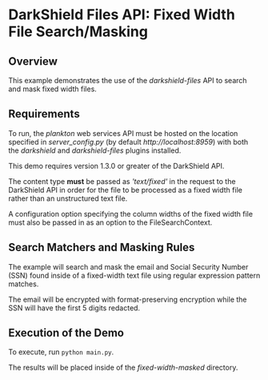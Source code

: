 # DarkShield Files API: Fixed Width File Search/Masking

## Overview

This example demonstrates the use of the *darkshield-files* API to search and 
mask fixed width files. 

## Requirements 
To run, the *plankton* web services API must be hosted on 
the location specified in *server_config.py* (by default *http://localhost:8959*) with both the *darkshield* and *darkshield-files* 
plugins installed.

This demo requires version 1.3.0 or greater of the DarkShield API.

The content type **must** be passed as *'text/fixed'* in the request to the DarkShield API in order for the file to be processed as a fixed width file rather than an unstructured text file.

A configuration option specifying the column widths of the fixed width file must also
be passed in as an option to the FileSearchContext.

## Search Matchers and Masking Rules

The example will search and mask the email and Social Security Number (SSN) 
found inside of a fixed-width text file using regular expression pattern matches.

The email
will be encrypted with format-preserving encryption while the SSN will have the 
first 5 digits redacted.

## Execution of the Demo

To execute, run `python main.py`.

The results will be placed inside of the *fixed-width-masked* directory.
